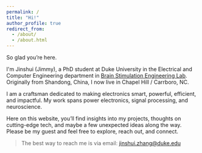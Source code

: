 ```yaml
---
permalink: /
title: "Hi!"
author_profile: true
redirect_from: 
  - /about/
  - /about.html
---
```


So glad you’re here. 

I'm Jinshui (Jimmy), a PhD student at Duke University in the Electrical and Computer Engineering department in [Brain Stimulation Engineering Lab](https://sites.google.com/view/bsel/home). 
Originally from Shandong, China, I now live in Chapel Hill / Carrboro, NC.

I am a craftsman dedicated to making electronics smart, powerful, efficient, and impactful. My work spans power electronics, signal processing, and neuroscience. 

Here on this website, you’ll find insights into my projects, thoughts on cutting-edge tech, and maybe a few unexpected ideas along the way. Please be my guest and feel free to explore, reach out, and connect. 

> The best way to reach me is via email: jinshui.zhang@duke.edu 
